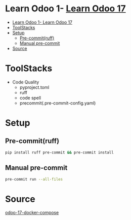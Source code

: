 # Learn Odoo 1- [Learn Odoo 17](#learn-odoo-17)

- [Learn Odoo 1- Learn Odoo 17](#learn-odoo-1--learn-odoo-17)
- [ToolStacks](#toolstacks)
- [Setup](#setup)
  - [Pre-commit(ruff)](#pre-commitruff)
  - [Manual pre-commit](#manual-pre-commit)
- [Source](#source)

# ToolStacks
- Code Quality
  - pyproject.toml
  - ruff
  - code spell
  - precommit(.pre-commit-config.yaml)

# Setup
## Pre-commit(ruff)
```bash
pip install ruff pre-commit && pre-commit install
```

## Manual pre-commit
```bash
pre-commit run --all-files
```

# Source
[odoo-17-docker-compose](https://github.com/minhng92/odoo-17-docker-compose)
